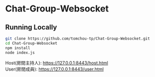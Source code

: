 # Chat-Group-Websocket

## Running Locally

```sh
git clone https://github.com/tomchou-tp/Chat-Group-Websocket.git
cd Chat-Group-Websocket
npm install
node index.js
```

Host(房間主持人): https://127.0.0.1:8443/host.html <br />
User(房間成員): https://127.0.0.1:8443/user.html <br />
